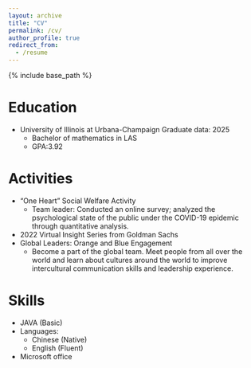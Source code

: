 ```yaml
---
layout: archive
title: "CV"
permalink: /cv/
author_profile: true
redirect_from:
  - /resume
---
```


{% include base_path %}

Education
======
* University of Illinois at Urbana-Champaign    Graduate data: 2025
    * Bachelor of mathematics in LAS
    * GPA:3.92

Activities
======
* “One Heart” Social Welfare Activity
    * Team leader: Conducted an online survey; analyzed the psychological state of the public under the COVID-19 epidemic through quantitative analysis.
* 2022 Virtual Insight Series from Goldman Sachs
* Global Leaders: Orange and Blue Engagement
    * Become a part of the global team. Meet people from all over the world and learn about cultures around the world to improve intercultural communication skills and leadership experience.


Skills
======
* JAVA (Basic)
* Languages:
  * Chinese (Native)
  * English (Fluent)
* Microsoft office


